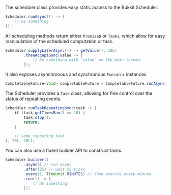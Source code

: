 The scheduler class provides easy static access to the Bukkit Scheduler.
```java
Scheduler.runAsync(() -> {
    // Do something     
});
```

All scheduling methods return either `Promise`s or `Tasks`, which allow for easy manipulation of the scheduled computation or task.
```java
Scheduler.supplyLaterAsync(() -> getValue(), 10L)
        .thenAcceptSync(value -> {
            // Do something with 'value' on the main thread.
        });
```

It also exposes asynchronous and synchronous `Executor` instances.
```java
CompletableFuture<Void> completableFuture = CompletableFuture.runAsync(() -> {/*something*/}, Scheduler.sync());
```

The Scheduler provides a `Task` class, allowing for fine control over the status of repeating events.
```java
Scheduler.runTaskRepeatingSync(task -> {
    if (task.getTimesRan() >= 10) {
        task.stop();
        return;
    }

    // some repeating task
}, 20L, 20L);
```

You can also use a fluent builder API to construct tasks.
```java
Scheduler.builder()
        .async() // run async
        .after(25) // wait 25 ticks
        .every(1, TimeUnit.MINUTES) // then execute every minute
        .run(() -> {
            // Do something!
        });
```
